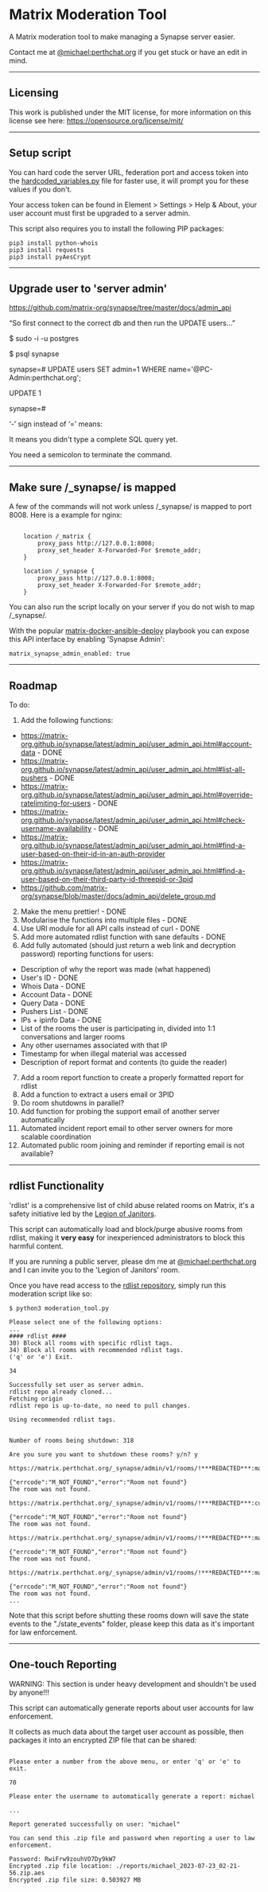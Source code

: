 
# Matrix Moderation Tool

A Matrix moderation tool to make managing a Synapse server easier.

Contact me at [@michael:perthchat.org](https://matrix.to/#/@michael:perthchat.org) if you get stuck or have an edit in mind.


***
## Licensing

This work is published under the MIT license, for more information on this license see here: https://opensource.org/license/mit/


***
## Setup script

You can hard code the server URL, federation port and access token into the [hardcoded_variables.py](./hardcoded_variables.py) file for faster use, it will prompt you for these values if you don't.

Your access token can be found in Element > Settings > Help & About, your user account must first be upgraded to a server admin.

This script also requires you to install the following PIP packages:
```
pip3 install python-whois
pip3 install requests
pip3 install pyAesCrypt
```


***
## Upgrade user to 'server admin'

https://github.com/matrix-org/synapse/tree/master/docs/admin_api

“So first connect to the correct db and then run the UPDATE users...”

$ sudo -i -u postgres

$ psql synapse

synapse=# UPDATE users SET admin=1 WHERE name='@PC-Admin:perthchat.org';

UPDATE 1

synapse=# 

‘-’ sign instead of ‘=’ means:

It means you didn't type a complete SQL query yet.

You need a semicolon to terminate the command.


***
## Make sure /_synapse/ is mapped

A few of the commands will not work unless /_synapse/ is mapped to port 8008. Here is a example for nginx:

```

    location /_matrix {
        proxy_pass http://127.0.0.1:8008;
        proxy_set_header X-Forwarded-For $remote_addr;
    }

    location /_synapse {
        proxy_pass http://127.0.0.1:8008;
        proxy_set_header X-Forwarded-For $remote_addr;
    }

```

You can also run the script locally on your server if you do not wish to map /_synapse/.

With the popular [matrix-docker-ansible-deploy](https://github.com/spantaleev/matrix-docker-ansible-deploy) playbook you can expose this API interface by enabling 'Synapse Admin':

`matrix_synapse_admin_enabled: true`


***
## Roadmap

To do:
1) Add the following functions:
- https://matrix-org.github.io/synapse/latest/admin_api/user_admin_api.html#account-data - DONE
- https://matrix-org.github.io/synapse/latest/admin_api/user_admin_api.html#list-all-pushers - DONE
- https://matrix-org.github.io/synapse/latest/admin_api/user_admin_api.html#override-ratelimiting-for-users - DONE
- https://matrix-org.github.io/synapse/latest/admin_api/user_admin_api.html#check-username-availability - DONE
- https://matrix-org.github.io/synapse/latest/admin_api/user_admin_api.html#find-a-user-based-on-their-id-in-an-auth-provider
- https://matrix-org.github.io/synapse/latest/admin_api/user_admin_api.html#find-a-user-based-on-their-third-party-id-threepid-or-3pid
- https://github.com/matrix-org/synapse/blob/master/docs/admin_api/delete_group.md
2) Make the menu prettier! - DONE
3) Modularise the functions into multiple files - DONE
4) Use URI module for all API calls instead of curl - DONE
5) Add more automated rdlist function with sane defaults - DONE
6) Add fully automated (should just return a web link and decryption password) reporting functions for users:
- Description of why the report was made (what happened)
- User's ID - DONE
- Whois Data - DONE
- Account Data - DONE
- Query Data - DONE
- Pushers List - DONE
- IPs + ipinfo Data - DONE
- List of the rooms the user is participating in, divided into 1:1 conversations and larger rooms
- Any other usernames associated with that IP
- Timestamp for when illegal material was accessed
- Description of report format and contents (to guide the reader)
7) Add a room report function to create a properly formatted report for rdlist
8) Add a function to extract a users email or 3PID
9) Do room shutdowns in parallel?
10) Add function for probing the support email of another server automatically
11) Automated incident report email to other server owners for more scalable coordination
12) Automated public room joining and reminder if reporting email is not available?


***
## rdlist Functionality

'rdlist' is a comprehensive list of child abuse related rooms on Matrix, it's a safety initiative led by the [Legion of Janitors](https://matrix.to/#/#janitors:glowers.club).

This script can automatically load and block/purge abusive rooms from rdlist, making it **very easy** for inexperienced administrators to block this harmful content.

If you are running a public server, please dm me at [@michael:perthchat.org](https://matrix.to/#/@michael:perthchat.org) and I can invite you to the 'Legion of Janitors' room.

Once you have read access to the [rdlist repository](https://code.glowers.club/loj/rdlist), simply run this moderation script like so:
```
$ python3 moderation_tool.py 

Please select one of the following options:
...
#### rdlist ####
30) Block all rooms with specific rdlist tags.
34) Block all rooms with recommended rdlist tags.
('q' or 'e') Exit.

34

Successfully set user as server admin.
rdlist repo already cloned...
Fetching origin
rdlist repo is up-to-date, no need to pull changes.

Using recommended rdlist tags.


Number of rooms being shutdown: 318

Are you sure you want to shutdown these rooms? y/n? y

https://matrix.perthchat.org/_synapse/admin/v1/rooms/!***REDACTED***:matrix.org/state

{"errcode":"M_NOT_FOUND","error":"Room not found"}
The room was not found.

https://matrix.perthchat.org/_synapse/admin/v1/rooms/!***REDACTED***:cuteworld.space/state

{"errcode":"M_NOT_FOUND","error":"Room not found"}
The room was not found.

https://matrix.perthchat.org/_synapse/admin/v1/rooms/!***REDACTED***:matrix.org/state

{"errcode":"M_NOT_FOUND","error":"Room not found"}
The room was not found.

https://matrix.perthchat.org/_synapse/admin/v1/rooms/!***REDACTED***:matrix.org/state

{"errcode":"M_NOT_FOUND","error":"Room not found"}
The room was not found.
...
```

Note that this script before shutting these rooms down will save the state events to the "./state_events" folder, please keep this data as it's important for law enforcement.


***
## One-touch Reporting

WARNING: This section is under heavy development and shouldn't be used by anyone!!!

This script can automatically generate reports about user accounts for law enforcement.

It collects as much data about the target user account as possible, then packages it into an encrypted ZIP file that can be shared:
```

Please enter a number from the above menu, or enter 'q' or 'e' to exit.

70

Please enter the username to automatically generate a report: michael

...

Report generated successfully on user: "michael"

You can send this .zip file and password when reporting a user to law enforcement.

Password: RwiFrw9zouhVO7Dy9kW7
Encrypted .zip file location: ./reports/michael_2023-07-23_02-21-56.zip.aes
Encrypted .zip file size: 0.503927 MB
```
